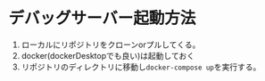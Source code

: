 # デバッグサーバー起動方法
1. ローカルにリポジトリをクローンorプルしてくる。
2. docker(dockerDesktopでも良い)は起動しておく
3. リポジトリのディレクトリに移動し`docker-compose up`を実行する。
